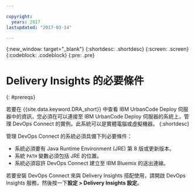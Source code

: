 ```yaml
---

copyright:
  years: 2017
lastupdated: "2017-03-14"

---
```


{:new_window: target="_blank"}
{:shortdesc: .shortdesc}
{:screen: .screen}
{:codeblock: .codeblock}
{:pre: .pre}

# Delivery Insights 的必要條件
{: #prereqs}

若要在 {{site.data.keyword.DRA_short}} 中查看 IBM UrbanCode Deploy 伺服器中的資訊，您必須在可以連接至 IBM UrbanCode Deploy 伺服器的系統上，管理 DevOps Connect 的實例。此系統可以是實體電腦或虛擬機器。
{:shortdesc}

管理 DevOps Connect 的系統必須具備下列必要條件：
- 系統必須要有 Java Runtime Environment (JRE) 第 8 版或更新版本。
- 系統 `PATH` 變數必須包括 JRE 的位置。
- 系統必須容許 DevOps Connect 建立至 IBM Bluemix 的送出連線。

若要安裝 DevOps Connect 來與 Delivery Insights 搭配使用，請開啟 DevOps Insights 服務，然後按一下**設定 > Delivery Insights 設定**。
